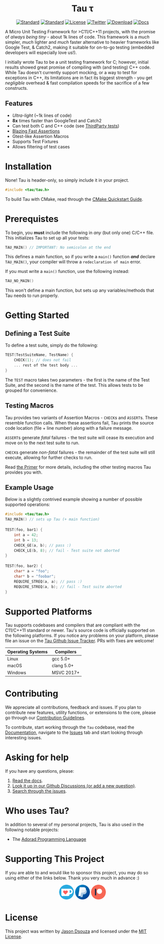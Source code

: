 <div align="center">

<h1>Tau τ</h1>

[![Standard](https://img.shields.io/badge/C-11/14/17-blue.svg)](https://en.wikipedia.org/wiki/C_(programming_language))
[![Standard](https://img.shields.io/badge/C%2B%2B-11/14/17/20-blue.svg)](https://en.wikipedia.org/wiki/C%2B%2B)
[![License](https://img.shields.io/github/license/jasmcaus/tau?label=license)][license]
[![Twitter](https://img.shields.io/twitter/follow/jasmcaus.svg?style=flatl&label=Follow&logo=twitter&logoColor=white&color=1da1f2)][twitter-badge]
[![Download](https://img.shields.io/badge/download%20%20-link-green.svg)](https://github.com/jasmcaus/tau/releases)
[![Docs](https://img.shields.io/badge/docs%20%20-online-blue.svg)][docs]

</div>

A Micro Unit Testing Framework for >C11/C++11 projects, with the promise of *always being tiny* - about 1k lines of
code. This framework is a *much* simpler, *much* lighter and *much* faster alternative to heavier frameworks like 
Google Test, & Catch2, making it suitable for on-to-go testing (embedded developers will especially love us!).

I initially wrote Tau to be a unit testing framework for C; however, initial results showed great promise of 
compiling with (and testing) C++ code. While Tau doesn't currently support mocking, or a way to test for exceptions
in C++, its limitations are in fact its biggest strength - you get *negligible* overhead & fast compilation speeds 
for the sacrifice of a few constructs.


## Features
* *Ultra-light* (~1k lines of code)
* **8x** times faster than GoogleTest and Catch2
* Can test both C and C++ code (see [ThirdParty tests](https://github.com/jasmcaus/tau/blob/dev/test/ThirdParty))
* [Blazing Fast Assertions](https://github.com/jasmcaus/tau/blob/dev/benchmarks)
* Gtest-like Assertion Macros
* Supports Test Fixtures
* Allows filtering of test cases


# Installation
None! Tau is header-only, so simply include it in your project. 
```c
#include <tau/tau.h>
```

To build Tau with CMake, read through the [CMake Quickstart Guide](https://github.com/jasmcaus/tau/blob/dev/docs/cmake-quickstart.md).


<!-- ## Basic Concepts
Tau provides several variants of Assertion Macros for us - `CHECK`s which are *non-fatal* asserts, and `REQUIRE`s 
which are *fatal* asserts. The result of an assertion is either *success*, *non-fatal failure* or a *fatal failure*. 
Unless the latter takes place, the program continues normally. 

In Tau, you would normally define a ***Test Suite*** which contains multiple tests. These test suites should 
ideally reflect the structure of your tested code.  -->


# Prerequistes
To begin, you **must** include the following in *any* (but only one) C/C++ file. This initializes Tau to set up 
all your tests:
```c
TAU_MAIN() // IMPORTANT: No semicolon at the end 
```
This defines a main function, so if you write a `main()` function ***and*** declare `TAU_MAIN()`, your compiler will
throw a `redeclaration of main` error. 

If you must write a `main()` function, use the following instead:
```c
TAU_NO_MAIN()
```
This won't define a main function, but sets up any variables/methods that Tau needs to run properly.


# Getting Started
## Defining a Test Suite
To define a test suite, simply do the following:
```c
TEST(TestSuiteName, TestName) {
    CHECK(1); // does not fail
    ... rest of the test body ...
}
```
The `TEST` macro takes two parameters - the first is the name of the Test Suite, and the second is the name of the 
test. This allows tests to be grouped for convenience. 


## Testing Macros
Tau provides two variants of Assertion Macros - `CHECK`s and `ASSERT`s. These resemble function calls. When these 
assertions fail, Tau prints the source code location (file + line number) along with a failure message. 

`ASSERT`s generate *fatal* failures - the test suite will cease its execution and move on to the next test suite to 
run. 

`CHECK`s generate *non-fatal* failures - the remainder of the test suite will still execute, allowing for further 
checks to run. 

Read [the Primer](https://github.com/jasmcaus/tau/blob/dev/docs/tau-primer.md) for more details, including the 
other testing macros Tau provides you with.


## Example Usage
Below is a slightly contrived example showing a number of possible supported operations:
```C
#include <tau/tau.h>
TAU_MAIN() // sets up Tau (+ main function)

TEST(foo, bar1) {
    int a = 42; 
    int b = 13; 
    CHECK_GE(a, b); // pass :)
    CHECK_LE(b, 8); // fail - Test suite not aborted 
}

TEST(foo, bar2) {
    char* a = "foo";
    char* b = "foobar";
    REQUIRE_STREQ(a, a); // pass :)
    REQUIRE_STREQ(a, b); // fail - Test suite aborted
}
```


# Supported Platforms
Tau supports codebases and compilers that are compliant with the C11/C++11 standard or newer. Tau's source
code is officially supported on the following platforms. If you notice any problems on your platform, please 
file an issue on the [Tau Github Issue Tracker][issues]. PRs with fixes are welcome! 

Operating Systems          | Compilers       
-------------------------- | -------------------------- 
Linux                      | gcc 5.0+ 
macOS                      | clang 5.0+
Windows                    | MSVC 2017+


# Contributing
We appreciate all contributions, feedback and issues. If you plan to contribute new features, utility functions,
or extensions to the core, please go through our [Contribution Guidelines][contributing].

To contribute, start working through the `Tau` codebase, read the [Documentation][docs], navigate to the 
[Issues][issues] tab and start looking through interesting issues. 


# Asking for help
If you have any questions, please:
1. [Read the docs][docs].
2. [Look it up in our Github Discussions (or add a new question)][discussions].
2. [Search through the issues][issues].


# Who uses Tau?
In addition to several of my personal projects, Tau is also used in the following notable projects:
* The [Adorad Programming Language](https://github.com/adorad/adorad)


# Supporting This Project
If you are able to and would like to sponsor this project, you may do so using either of the links below. Thank you very much in advance :)

<p align="center">
<!--    <a href="https://www.buymeacoffee.com/jasmcaus" target = "_blank"><img alt="Buy Jason a Coffee" width="48px" src="https://raw.githubusercontent.com/adi1090x/files/master/other/1.png"></a> -->
    <a href="https://www.ko-fi.com/jasmcaus" target="_blank"><img alt="Buy Jason a Coffee" width="48px" src="https://raw.githubusercontent.com/adi1090x/files/master/other/2.png"></a>
    <a href="https://www.paypal.me/jasmcaus" target="_blank"><img alt="Buy Jason a Coffee" width="48px" src="https://raw.githubusercontent.com/adi1090x/files/master/other/3.png"></a>
    <a href="https://www.patreon.com/jasmcaus" target="_blank"><img alt="Buy Jason a Coffee" width=48px src="https://raw.githubusercontent.com/adi1090x/files/master/other/4.png"></a>
</p>


# License 
This project was written by [Jason Dsouza](https://github.com/jasmcaus) and licensed under the [MIT License](LICENSE).

[contributing]: https://github.com/jasmcaus/tau/blob/dev/.github/CONTRIBUTING.md
[docs]: https://github.com/jasmcaus/tau/blob/dev/docs
[discussions]: https://github.com/jasmcaus/tau/discussions
[issues]: https://github.com/jasmcaus/tau/issues

[twitter-badge]: https://twitter.com/jasmcaus
[license]: https://github.com/jasmcaus/tau/blob/dev/LICENSE
